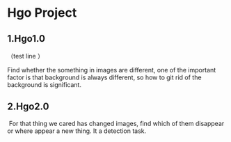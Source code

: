 # Hgo Project

## 1.Hgo1.0

（test line ）

Find whether the  something in images are different, one of the important factor is that background is always different, so how to git rid of the background is significant.

## 2.Hgo2.0

​	For that thing we cared has changed images, find which of them disappear or where appear a new thing. It a detection task.

